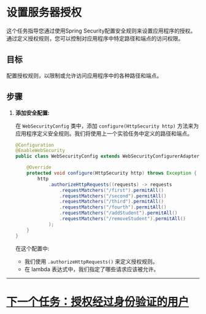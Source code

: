 # 设置服务器授权

这个任务指导您通过使用Spring Security配置安全规则来设置应用程序的授权。通过定义授权规则，您可以控制对应用程序中特定路径和端点的访问权限。

## 目标

配置授权规则，以限制或允许访问应用程序中的各种路径和端点。

## 步骤

1. **添加安全配置:**

   在 `WebSecurityConfig` 类中，添加 `configure(HttpSecurity http)` 方法来为应用程序定义安全规则。我们将使用上一个实验任务中定义的路径和端点。

   ```java
   @Configuration
   @EnableWebSecurity
   public class WebSecurityConfig extends WebSecurityConfigurerAdapter {

       @Override
       protected void configure(HttpSecurity http) throws Exception {
           http
               .authorizeHttpRequests((requests) -> requests
                   .requestMatchers("/first").permitAll()
                   .requestMatchers("/second").permitAll()
                   .requestMatchers("/third").permitAll()
                   .requestMatchers("/fourth").permitAll()
                   .requestMatchers("/addStudent").permitAll()
                   .requestMatchers("/removeStudent").permitAll()
               );
       }
   }
   ```

   在这个配置中:
   - 我们使用 `.authorizeHttpRequests()` 来定义授权规则。
   - 在 lambda 表达式中，我们指定了哪些请求应该被允许。
---

# [下一个任务：授权经过身份验证的用户](authorize-server-authenticated.md)